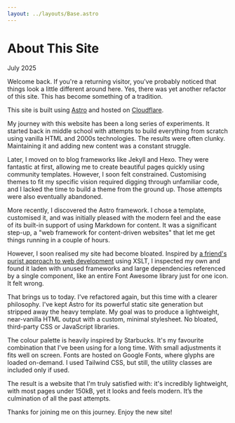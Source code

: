 ```yaml
---
layout: ../layouts/Base.astro
---
```


# About This Site

<time class="text-stone-400">July 2025</time>

<article>

Welcome back. If you're a returning visitor, you've probably noticed that things look a little different around here. Yes, there was yet another refactor of this site. This has become something of a tradition.

This site is built using [Astro](https://astro.build/) and hosted on [Cloudflare](https://www.cloudflare.com/).

My journey with this website has been a long series of experiments. It started back in middle school with attempts to build everything from scratch using vanilla HTML and 2000s technologies. The results were often clunky. Maintaining it and adding new content was a constant struggle.

Later, I moved on to blog frameworks like Jekyll and Hexo. They were fantastic at first, allowing me to create beautiful pages quickly using community templates. However, I soon felt constrained. Customising themes to fit my specific vision required digging through unfamiliar code, and I lacked the time to build a theme from the ground up. Those attempts were also eventually abandoned.

More recently, I discovered the Astro framework. I chose a template, customised it, and was initially pleased with the modern feel and the ease of its built-in support of using Markdown for content. It was a significant step-up, a "web framework for content-driven websites" that let me get things running in a couple of hours.

However, I soon realised my site had become bloated. Inspired by [a friend's purist approach to web development](https://kekkan.org/RsML/ns.xml) using XSLT, I inspected my own and found it laden with unused frameworks and large dependencies referenced by a single component, like an entire Font Awesome library just for one icon. It felt wrong.

That brings us to today. I've refactored again, but this time with a clearer philosophy. I've kept Astro for its powerful static site generation but stripped away the heavy template. My goal was to produce a lightweight, near-vanilla HTML output with a custom, minimal stylesheet. No bloated, third-party CSS or JavaScript libraries.

The colour palette is heavily inspired by Starbucks. It's my favourite combination that I've been using for a long time. With small adjustments it fits well on screen. Fonts are hosted on Google Fonts, where glyphs are loaded on-demand. I used Tailwind CSS, but still, the utility classes are included only if used. 

The result is a website that I'm truly satisfied with: it's incredibly lightweight, with most pages under 150kB, yet it looks and feels modern. It’s the culmination of all the past attempts.

Thanks for joining me on this journey. Enjoy the new site!

</article>
